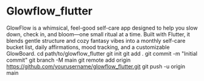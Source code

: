 # Glowflow_flutter
GlowFlow is a whimsical, feel-good self-care app designed to help you slow down, check in, and bloom—one small ritual at a time. Built with Flutter, it blends gentle structure and cozy fantasy vibes into a monthly self-care bucket list, daily affirmations, mood tracking, and a customizable GlowBoard.
cd path/to/glowflow_flutter
git init
git add .
git commit -m "Initial commit"
git branch -M main
git remote add origin https://github.com/yourusername/glowflow_flutter.git
git push -u origin main